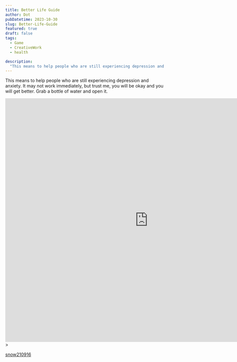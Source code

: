```yaml
---
title: Better Life Guide
author: Dot
pubDatetime: 2023-10-30
slug: Better-Life-Guide
featured: true
draft: false
tags:
  - Game
  - CreativeWork
  - health

description:
  "This means to help people who are still experiencing depression and anxiety. It may not work immediately, but trust me, you will be okay and you will get better. Grab a bottle of water and open it. "
---
```

This means to help people who are still experiencing depression and anxiety. It may not work immediately, but trust me, you will be okay and you will get better. Grab a bottle of water and open it.


<iframe frameborder="0" src="https://itch.io/embed-upload/8985547?color=333333" allowfullscreen="" width="900" height="770"><a href="https://jumpbit.itch.io/better-life-guide-foru">Play Better Life Guide on itch.io</a></iframe>>

[snow210916](https://dotoline.neocities.org/%E6%9D%A5%E5%8A%A0%E4%B8%80.html)
